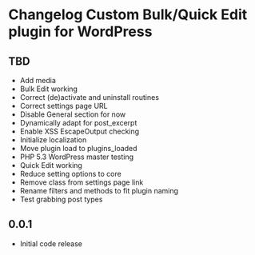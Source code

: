 # Changelog Custom Bulk/Quick Edit plugin for WordPress

## TBD
* Add media
* Bulk Edit working
* Correct (de)activate and uninstall routines
* Correct settings page URL
* Disable General section for now
* Dynamically adapt for post_excerpt
* Enable XSS EscapeOutput checking
* Initialize localization
* Move plugin load to plugins_loaded
* PHP 5.3 WordPress master testing
* Quick Edit working
* Reduce setting options to core
* Remove class from settings page link
* Rename filters and methods to fit plugin naming
* Test grabbing post types

## 0.0.1
* Initial code release 